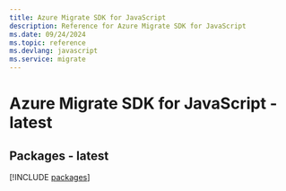 ```yaml
---
title: Azure Migrate SDK for JavaScript
description: Reference for Azure Migrate SDK for JavaScript
ms.date: 09/24/2024
ms.topic: reference
ms.devlang: javascript
ms.service: migrate
---
```

# Azure Migrate SDK for JavaScript - latest
## Packages - latest
[!INCLUDE [packages](migrate-index.md)]